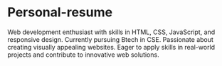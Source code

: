 # Personal-resume
Web development enthusiast with skills in HTML, CSS, JavaScript, and responsive design. Currently pursuing Btech in CSE. Passionate about creating  visually appealing websites. Eager to apply skills in real-world projects and contribute to innovative web solutions.
